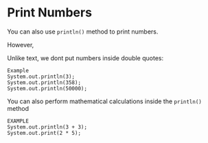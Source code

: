 # Print Numbers
You can also use ```println()``` method to print numbers.

However, 

Unlike text, we dont put numbers inside double quotes:
```
Example
System.out.println(3);
System.out.println(358);
System.out.println(50000);
```
You can also perform mathematical calculations inside the ```println()``` method
```
EXAMPLE
System.out.println(3 + 3);
System.out.print(2 * 5);
```
